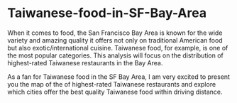 # Taiwanese-food-in-SF-Bay-Area
When it comes to food, the San Francisco Bay Area is known for the wide variety and amazing quality it offers not only on traditional American food but also exotic/international cuisine. Taiwanese food, for example, is one of the most popular categories. This analysis will focus on the distribution of highest-rated Taiwanese restaurants in the Bay Area.

As a fan for Taiwanese food in the SF Bay Area, I am very excited to present you the map of the of highest-rated Taiwanese restaurants and explore which cities offer the best quality Taiwanese food within driving distance.
